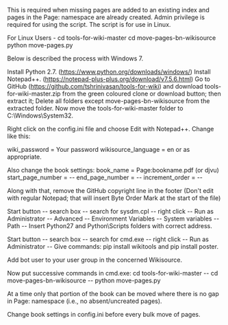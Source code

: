 This is required when missing pages are added to an existing index and pages in the Page: namespace are already created. Admin privilege is required for using the script. The script is for use in Linux. 

For Linux Users -
cd tools-for-wiki-master
cd move-pages-bn-wikisource
python move-pages.py

Below is described the process with Windows 7.

Install Python 2.7. (https://www.python.org/downloads/windows/)
Install Notepad++. (https://notepad-plus-plus.org/download/v7.5.6.html)
Go to GitHub (https://github.com/tshrinivasan/tools-for-wiki) and download tools-for-wiki-master.zip from the green coloured clone or download button; then extract it; Delete all folders except move-pages-bn-wikisource from the extracted folder. Now move the tools-for-wiki-master folder to C:\Windows\System32.

Right click on the config.ini file and choose Edit with Notepad++. Change like this:

wiki_password = Your password
wikisource_language = en or as appropriate.

Also change the book settings:
book_name = Page:bookname.pdf (or djvu)
start_page_number = --
end_page_number = --
increment_order = --

Along with that, remove the GitHub copyright line in the footer (Don't edit with regular Notepad; that will insert Byte Order Mark at the start of the file)

Start button -- search box -- search for sysdm.cpl -- right click -- Run as Administrator -- Advanced -- Environment Variables -- System variables -- Path -- Insert Python27 and Python\Scripts folders with correct address.

Start button -- search box -- search for cmd.exe -- right click -- Run as Administrator -- Give commands: pip install wikitools and pip install poster.

Add bot user to your user group in the concerned Wikisource.

Now put successive commands in cmd.exe: cd tools-for-wiki-master -- cd move-pages-bn-wikisource -- python move-pages.py

At a time only that portion of the book can be moved where there is no gap in Page: namespace (i.e., no absent/uncreated pages).

Change book settings in config.ini before every bulk move of pages.

